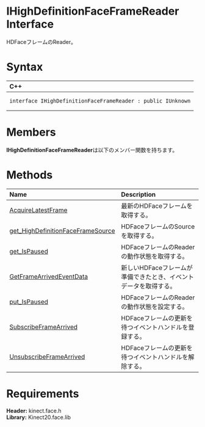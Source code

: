 IHighDefinitionFaceFrameReader Interface  
==========================  

HDFaceフレームのReader。 <span id="syntaxSection"></span>

Syntax  
======  

<table>
<colgroup>
<col width="100%" />
</colgroup>
<thead>
<tr class="header">
<th align="left">C++</th>
</tr>
</thead>
<tbody>
<tr class="odd">
<td align="left"><pre><code>interface IHighDefinitionFaceFrameReader : public IUnknown</code></pre></td>
</tr>
</tbody>
</table>

<span id="classMembersSection"></span>

Members  
=======  

**IHighDefinitionFaceFrameReader**は以下のメンバー関数を持ちます。  

<span id="publicmethodsSection"></span>

Methods  
=======  

<table>
<colgroup>
<col width="30%" />
<col width="60%" />
</colgroup>
<thead>
<tr class="header">
<th align="left">Name</th>
<th align="left">Description</th>
</tr>
</thead>
<tbody>
<tr class="odd">
<td align="left"><a href="IHighDefinitionFaceFrameReader_Interface/Methods/AcquireLatestFrame_Method.md">AcquireLatestFrame</a></td>
<td align="left">最新のHDFaceフレームを取得する。</td>
</tr>
<tr class="even">
<td align="left"><a href="IHighDefinitionFaceFrameReader_Interface/Methods/get_HighDefinitionFaceFrameSource_Method.md">get_HighDefinitionFaceFrameSource</a></td>
<td align="left">HDFaceフレームのSourceを取得する。</td>
</tr>
<tr class="odd">
<td align="left"><a href="IHighDefinitionFaceFrameReader_Interface/Methods/get_IsPaused_Method.md">get_IsPaused</a></td>
<td align="left">HDFaceフレームのReaderの動作状態を取得する。</td>
</tr>
<tr class="even">
<td align="left"><a href="IHighDefinitionFaceFrameReader_Interface/Methods/GetFrameArrivedEventData.md">GetFrameArrivedEventData</a></td>
<td align="left">新しいHDFaceフレームが準備できたとき、イベントデータを取得する。</td>
</tr>
<tr class="odd">
<td align="left"><a href="IHighDefinitionFaceFrameReader_Interface/Methods/put_IsPaused_Method.md">put_IsPaused</a></td>
<td align="left">HDFaceフレームのReaderの動作状態を設定する。</td>
</tr>
<tr class="even">
<td align="left"><a href="IHighDefinitionFaceFrameReader_Interface/Methods/SubscribeFrameArrived_Method.md">SubscribeFrameArrived</a></td>
<td align="left">HDFaceフレームの更新を待つイベントハンドルを登録する。</td>
</tr>
<tr class="odd">
<td align="left"><a href="IHighDefinitionFaceFrameReader_Interface/Methods/UnsubscribeFrameArrived.md">UnsubscribeFrameArrived</a></td>
<td align="left">HDFaceフレームの更新を待つイベントハンドルを解除する。</td>
</tr>
</tbody>
</table>

<span id="requirements"></span>

Requirements  
============  

**Header:** kinect.face.h  
**Library:** Kinect20.face.lib  



<!--Please do not edit the data in the comment block below.-->
<!--
TOCTitle : IHighDefinitionFaceFrameReader Interface
RLTitle : IHighDefinitionFaceFrameReader Interface
KeywordK : IHighDefinitionFaceFrameReader interface, about
HelpPriority : 2
TopicType : apiref
KeywordF : IHighDefinitionFaceFrameReader
KeywordF : Microsoft.Kinect.face.IHighDefinitionFaceFrameReader
KeywordA : T:Microsoft.Kinect.face.IHighDefinitionFaceFrameReader
AssetID : T:Microsoft.Kinect.face.IHighDefinitionFaceFrameReader
Locale : en-us
CommunityContent : 1
APIType : Managed
APILocation : 
APIName : Microsoft.Kinect.face.IHighDefinitionFaceFrameReader
TargetOS : Windows
TopicType : kbSyntax
DevLang : C++
DocSet : K4Wv2
ProjType : K4Wv2Proj
Technology : Kinect for Windows
Product : Kinect for Windows SDK v2
productversion : 20
-->

